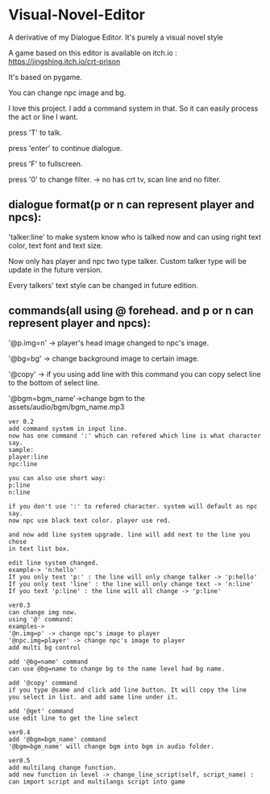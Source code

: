 # Visual-Novel-Editor
A derivative of my Dialogue Editor. It's purely a visual novel style

A game based on this editor is available on itch.io : https://jingshing.itch.io/crt-prison

It's based on pygame.

You can change npc image and bg.

I love this project. I add a command system in that. So it can easily process the act or line I want.

press 'T' to talk.

press 'enter' to continue dialogue.

press 'F' to fullscreen.

press '0' to change filter. -> no has crt tv, scan line and no filter.

dialogue format(p or n can represent player and npcs):
---

'talker:line' to make system know who is talked now and can using right text color, text font and text size.

Now only has player and npc two type talker. Custom talker type will be update in the future version.

Every talkers' text style can be changed in future edition.

commands(all using @ forehead. and p or n can represent player and npcs):
---

'@p.img=n' -> player's head image changed to npc's image.

'@bg=bg' -> change background image to certain image.

'@copy' -> if you using add line with this command you can copy select line to the bottom of select line.

'@bgm=bgm_name'->change bgm to the assets/audio/bgm/bgm_name.mp3

```
ver 0.2
add command system in input line.
now has one command ':' which can refered which line is what character say.
sample:
player:line
npc:line

you can also use short way:
p:line
n:line

if you don't use ':' to refered character. system will default as npc say.
now npc use black text color. player use red.

and now add line system upgrade. line will add next to the line you chose
in text list box.

edit line system changed.
example-> 'n:hello'
If you only text 'p:' : the line will only change talker -> 'p:hello'
If you only text 'line' : the line will only change text -> 'n:line'
If you text 'p:line' : the line will all change -> 'p:line'

ver0.3
can change img now.
using '@' command:
examples->
'@n.img=p' -> change npc's image to player
'@npc.img=player' -> change npc's image to player
add multi bg control

add '@bg=name' command
can use @bg=name to change bg to the name level had bg name.

add '@copy' command
if you type @same and click add line button. It will copy the line
you select in list. and add same line under it.

add '@get' command
use edit line to get the line select

ver0.4
add '@bgm=bgm_name' command
'@bgm=bgm_name' will change bgm into bgm in audio folder.

ver0.5
add multilang change function.
add new function in level -> change_line_script(self, script_name) :
can import script and multilangs script into game
```
